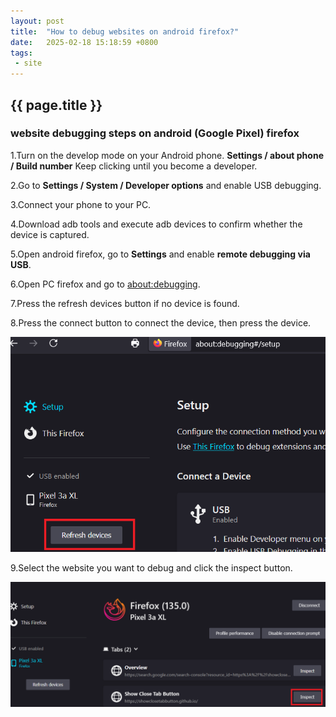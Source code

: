 ```yaml
---
layout: post
title:  "How to debug websites on android firefox?"
date:   2025-02-18 15:18:59 +0800
tags: 
 - site
---
```

## {{ page.title }}
### website debugging steps on android (Google Pixel) firefox

1.Turn on the develop mode on your Android phone. **Settings / about phone / Build number** Keep clicking until you become a developer.

2.Go to **Settings / System / Developer options** and enable USB debugging.

3.Connect your phone to your PC.

4.Download adb tools and execute adb devices to confirm whether the device is captured.

5.Open android firefox, go to **Settings** and enable **remote debugging via USB**.

6.Open PC firefox and go to [about:debugging](about:debugging).

7.Press the refresh devices button if no device is found.

8.Press the connect button to connect the device, then press the device.
<div class="image-container">
  <img src="/images/blog/desktop-firefox-refresh-devices.png" alt="desktop-firefox-refresh-devices screenshot">
</div>

9.Select the website you want to debug and click the inspect button.
<div class="image-container">
  <img src="/images/blog/desktop-firefox-inspect.png" alt="desktop firefox inspect screenshot">
</div>
